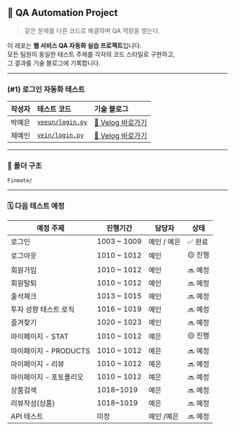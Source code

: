 ## 🤖 QA Automation Project

> 같은 문제를 다른 코드로 해결하며 QA 역량을 쌓는다.

이 레포는 **웹 서비스 QA 자동화 실습 프로젝트**입니다.  
모든 팀원이 동일한 테스트 주제를 각자의 코드 스타일로 구현하고,  
그 결과를 기술 블로그에 기록합니다.

---

### (#1) 로그인 자동화 테스트

| 작성자 | 테스트 코드                          | 기술 블로그                                                                                                                                                            |
| :----: | :----------------------------------- | :--------------------------------------------------------------------------------------------------------------------------------------------------------------------- |
| 박예은 | [`yeeun/login.py`](./yeeun/login.py) | [📝 Velog 바로가기](https://velog.io/@yeni023/Python-Selenium%EC%9C%BC%EB%A1%9C-%EC%9B%B9-%EB%A1%9C%EA%B7%B8%EC%9D%B8-%EC%9E%90%EB%8F%99%ED%99%94)                     |
| 제예인 | [`yein/login.py`](./yein/login.py)   | [📝 Velog 바로가기](https://velog.io/@dpdls0228/Selenium%EC%9C%BC%EB%A1%9C-%EC%9B%B9-%EB%A1%9C%EA%B7%B8%EC%9D%B8-%EC%9E%90%EB%8F%99%ED%99%94%ED%95%98%EA%B8%B0-Python) |

---

### 📂 폴더 구조

```
Finmate/

```

---

### 🗓️ 다음 테스트 예정

| 예정 주제               | 진행기간    | 담당자      | 상태    |
| ----------------------- | ----------- | ----------- | ------- |
| 로그인                  | 1003 ~ 1009 | 예인 / 예은 | ✅ 완료 |
| 로그아웃                | 1010 ~ 1012 | 예인        | 🟡 진행 |
| 회원가입                | 1010 ~ 1012 | 예인        | 🔜 예정 |
| 회원탈퇴                | 1010 ~ 1012 | 예인        | 🔜 예정 |
| 출석체크                | 1013 ~ 1015 | 예인        | 🔜 예정 |
| 투자 성향 테스트 로직   | 1016 ~ 1019 | 예인        | 🔜 예정 |
| 즐겨찾기                | 1020 ~ 1023 | 예인        | 🔜 예정 |
| 마이페이지 - STAT       | 1010 ~ 1012 | 예은        | 🟡 진행 |
| 마이페이지 - PRODUCTS   | 1010 ~ 1012 | 예은        | 🔜 예정 |
| 마이페이지 - 리뷰       | 1010 ~ 1012 | 예은        | 🔜 예정 |
| 마이페이지 - 포토폴리오 | 1010 ~ 1012 | 예은        | 🔜 예정 |
| 상품검색                | 1018~1019   | 예은        | 🔜 예정 |
| 리뷰작성(상품)          | 1018~1019   | 예은        | 🔜 예정 |
| API 테스트              | 미정        | 예인 /예은  | 🔜 예정 |
